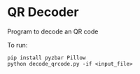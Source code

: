 
# QR Decoder

Program to decode an QR code

To run:

```
pip install pyzbar Pillow
python decode_qrcode.py -if <input_file>
```
